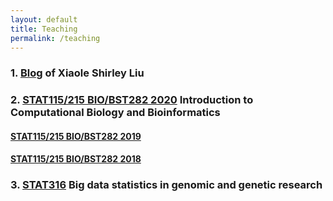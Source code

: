```yaml
---
layout: default
title: Teaching
permalink: /teaching
---
```


### 1. [Blog](https://www.longwoodgenomics.org/) of Xiaole Shirley Liu

### 2. [STAT115/215 BIO/BST282 2020](https://canvas.harvard.edu/courses/66883) Introduction to Computational Biology and Bioinformatics

#### [STAT115/215 BIO/BST282 2019](https://canvas.harvard.edu/courses/49497)
#### [STAT115/215 BIO/BST282 2018](https://canvas.harvard.edu/courses/39391)

### 3. [STAT316](https://canvas.harvard.edu/courses/50485) Big data statistics in genomic and genetic research
